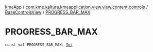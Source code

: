 [kmeApp](../../index.md) / [com.kme.kaltura.kmeapplication.view.view.content.controls](../index.md) / [BaseControlsView](index.md) / [PROGRESS_BAR_MAX](./-p-r-o-g-r-e-s-s_-b-a-r_-m-a-x.md)

# PROGRESS_BAR_MAX

`const val PROGRESS_BAR_MAX: `[`Int`](https://kotlinlang.org/api/latest/jvm/stdlib/kotlin/-int/index.html)